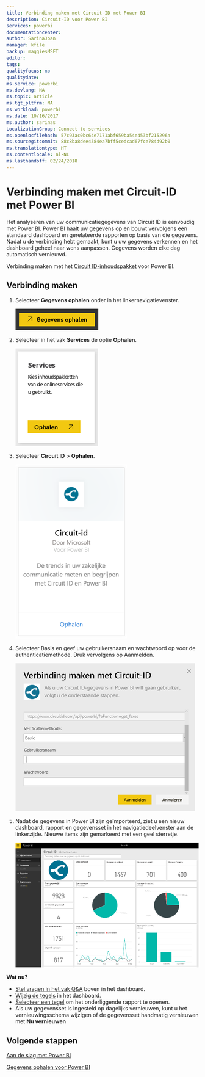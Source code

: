 ```yaml
---
title: Verbinding maken met Circuit-ID met Power BI
description: Circuit-ID voor Power BI
services: powerbi
documentationcenter: 
author: SarinaJoan
manager: kfile
backup: maggiesMSFT
editor: 
tags: 
qualityfocus: no
qualitydate: 
ms.service: powerbi
ms.devlang: NA
ms.topic: article
ms.tgt_pltfrm: NA
ms.workload: powerbi
ms.date: 10/16/2017
ms.author: sarinas
LocalizationGroup: Connect to services
ms.openlocfilehash: 57c93ac0bc64e7171abf659ba54e453bf215296a
ms.sourcegitcommit: 88c8ba8dee4384ea7bff5cedcad67fce784d92b0
ms.translationtype: HT
ms.contentlocale: nl-NL
ms.lasthandoff: 02/24/2018
---
```

# <a name="connect-to-circuit-id-with-power-bi"></a>Verbinding maken met Circuit-ID met Power BI
Het analyseren van uw communicatiegegevens van Circuit ID is eenvoudig met Power BI. Power BI haalt uw gegevens op en bouwt vervolgens een standaard dashboard en gerelateerde rapporten op basis van die gegevens. Nadat u de verbinding hebt gemaakt, kunt u uw gegevens verkennen en het dashboard geheel naar wens aanpassen. Gegevens worden elke dag automatisch vernieuwd.

Verbinding maken met het [Circuit ID-inhoudspakket](https://app.powerbi.com/getdata/services/circuitid) voor Power BI.

## <a name="how-to-connect"></a>Verbinding maken
1. Selecteer **Gegevens ophalen** onder in het linkernavigatievenster.
   
    ![](media/service-connect-to-circuit-id/getdata.png)
2. Selecteer in het vak **Services** de optie **Ophalen**.
   
    ![](media/service-connect-to-circuit-id/services.png)
3. Selecteer **Circuit ID** \> **Ophalen**.
   
    ![](media/service-connect-to-circuit-id/circuitid.png)
4. Selecteer Basis en geef uw gebruikersnaam en wachtwoord op voor de authenticatiemethode. Druk vervolgens op Aanmelden.
   
    ![](media/service-connect-to-circuit-id/circuitid_login.png)
5. Nadat de gegevens in Power BI zijn geïmporteerd, ziet u een nieuw dashboard, rapport en gegevensset in het navigatiedeelvenster aan de linkerzijde. Nieuwe items zijn gemarkeerd met een geel sterretje.
   
    ![](media/service-connect-to-circuit-id/circuitid_dashboard_chrome.png)

**Wat nu?**

* [Stel vragen in het vak Q&A](power-bi-q-and-a.md) boven in het dashboard.
* [Wijzig de tegels](service-dashboard-edit-tile.md) in het dashboard.
* [Selecteer een tegel](service-dashboard-tiles.md) om het onderliggende rapport te openen.
* Als uw gegevensset is ingesteld op dagelijks vernieuwen, kunt u het vernieuwingsschema wijzigen of de gegevensset handmatig vernieuwen met **Nu vernieuwen**

## <a name="next-steps"></a>Volgende stappen
[Aan de slag met Power BI](service-get-started.md)

[Gegevens ophalen voor Power BI](service-get-data.md)

